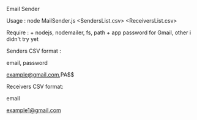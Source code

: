 Email Sender


Usage : node MailSender.js <SendersList.csv> <ReceiversList.csv>



Require : 
    + nodejs, nodemailer, fs, path
    + app password for Gmail, other i didn't try yet

Senders CSV format :

email,  password

example@gmail.com,PA$$

Receivers CSV format: 

email

example1@gmail.com
